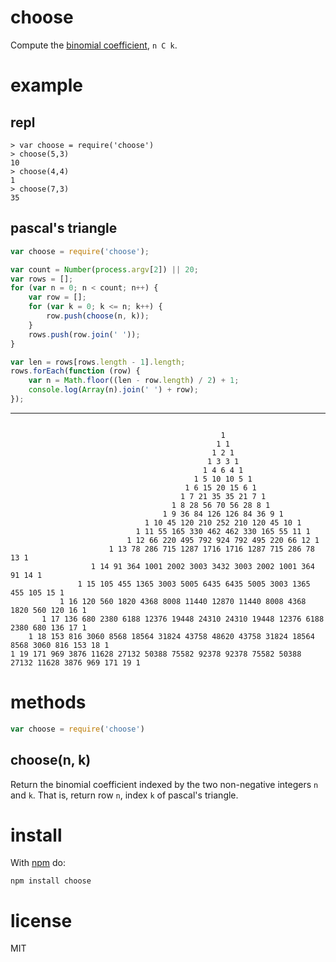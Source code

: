 # choose

Compute the
[binomial coefficient](https://en.wikipedia.org/wiki/Binomial_coefficient),
`n C k`.

# example

## repl

```
> var choose = require('choose')
> choose(5,3)
10
> choose(4,4)
1
> choose(7,3)
35
```

## pascal's triangle

``` js
var choose = require('choose');

var count = Number(process.argv[2]) || 20;
var rows = [];
for (var n = 0; n < count; n++) {
    var row = [];
    for (var k = 0; k <= n; k++) {
        row.push(choose(n, k));
    }
    rows.push(row.join(' '));
}

var len = rows[rows.length - 1].length;
rows.forEach(function (row) {
    var n = Math.floor((len - row.length) / 2) + 1;
    console.log(Array(n).join(' ') + row);
});
```

***

```

                                               1
                                              1 1
                                             1 2 1
                                            1 3 3 1
                                           1 4 6 4 1
                                         1 5 10 10 5 1
                                       1 6 15 20 15 6 1
                                      1 7 21 35 35 21 7 1
                                    1 8 28 56 70 56 28 8 1
                                  1 9 36 84 126 126 84 36 9 1
                              1 10 45 120 210 252 210 120 45 10 1
                            1 11 55 165 330 462 462 330 165 55 11 1
                          1 12 66 220 495 792 924 792 495 220 66 12 1
                      1 13 78 286 715 1287 1716 1716 1287 715 286 78 13 1
                  1 14 91 364 1001 2002 3003 3432 3003 2002 1001 364 91 14 1
               1 15 105 455 1365 3003 5005 6435 6435 5005 3003 1365 455 105 15 1
           1 16 120 560 1820 4368 8008 11440 12870 11440 8008 4368 1820 560 120 16 1
       1 17 136 680 2380 6188 12376 19448 24310 24310 19448 12376 6188 2380 680 136 17 1
    1 18 153 816 3060 8568 18564 31824 43758 48620 43758 31824 18564 8568 3060 816 153 18 1
1 19 171 969 3876 11628 27132 50388 75582 92378 92378 75582 50388 27132 11628 3876 969 171 19 1
```

# methods

``` js
var choose = require('choose')
```

## choose(n, k)

Return the binomial coefficient indexed by the two non-negative integers `n` and
`k`. That is, return row `n`, index `k` of pascal's triangle.

# install

With [npm](http://npmjs.org) do:

```
npm install choose
```

# license

MIT

